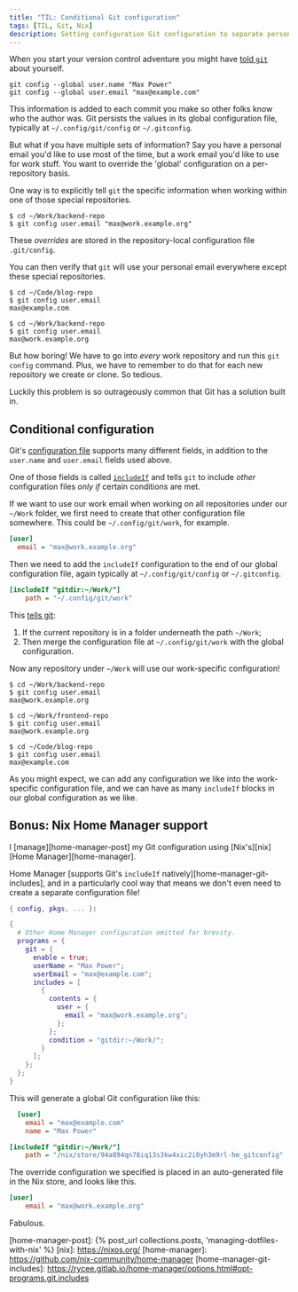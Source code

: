 ```yaml
---
title: "TIL: Conditional Git configuration"
tags: [TIL, Git, Nix]
description: Setting configuration Git configuration to separate personal and work user information.
---
```


When you start your version control adventure you might have [told `git`][git-config]
about yourself.

```shell
git config --global user.name "Max Power"
git config --global user.email "max@example.com"
```

This information is added to each commit you make so other folks know who the
author was. Git persists the values in its global configuration file, typically
at `~/.config/git/config` or `~/.gitconfig`.

But what if you have multiple sets of information? Say you have a personal
email you'd like to use most of the time, but a work email you'd like to use
for work stuff. You want to override the 'global' configuration on a per-repository
basis.

One way is to explicitly tell `git` the specific information when working
within one of those special repositories.

```shell
$ cd ~/Work/backend-repo
$ git config user.email "max@work.example.org"
```

These _overrides_ are stored in the repository-local configuration file `.git/config`.

You can then verify that `git` will use your personal email everywhere except
these special repositories.

```shell
$ cd ~/Code/blog-repo
$ git config user.email
max@example.com

$ cd ~/Work/backend-repo
$ git config user.email
max@work.example.org
```

But how boring! We have to go into _every_ work repository and run this `git
config` command. Plus, we have to remember to do that for each new repository
we create or clone. So tedious.

Luckily this problem is so outrageously common that Git has a solution built in.

## Conditional configuration

Git's [configuration file][git-config-file] supports many different fields, in
addition to the `user.name` and `user.email` fields used above.

One of those fields is called [`includeIf`][git-config-includeif] and tells
`git` to include _other_ configuration files _only if_ certain conditions are met.

If we want to use our work email when working on all repositories under our `~/Work`
folder, we first need to create that other configuration file somewhere.
This could be `~/.config/git/work`, for example.

```ini
[user]
  email = "max@work.example.org"
```

Then we need to add the `includeIf` configuration to the end of our global
configuration file, again typically at `~/.config/git/config` or
`~/.gitconfig`.

```ini 
[includeIf "gitdir:~/Work/"]
	path = "~/.config/git/work"
```

This [tells git][git-config-includeif]:

1. If the current repository is in a folder underneath the path `~/Work`;
2. Then merge the configuration file at `~/.config/git/work` with the global configuration.

Now any repository under `~/Work` will use our work-specific configuration!

```shell
$ cd ~/Work/backend-repo
$ git config user.email
max@work.example.org

$ cd ~/Work/frontend-repo
$ git config user.email
max@work.example.org

$ cd ~/Code/blog-repo
$ git config user.email
max@example.com
```

As you might expect, we can add any configuration we like into the work-specific
configuration file, and we can have as many `includeIf` blocks in our
global configuration as we like.

## Bonus: Nix Home Manager support

I [manage][home-manager-post] my Git configuration using [Nix's][nix]
[Home Manager][home-manager].

Home Manager [supports Git's `includeIf` natively][home-manager-git-includes],
and in a particularly cool way that means we don't even need to create a
separate configuration file!

```nix
{ config, pkgs, ... }:

{
  # Other Home Manager configuration omitted for brevity.
  programs = {
    git = {
      enable = true;
      userName = "Max Power";
      userEmail = "max@example.com";
      includes = [
        {
          contents = {
            user = {
              email = "max@work.example.org";
            };
          };
          condition = "gitdir:~/Work/";
        }
      ];
    };
  };
}
```

This will generate a global Git configuration like this:

```ini
  [user]
	email = "max@example.com"
	name = "Max Power"

[includeIf "gitdir:~/Work/"]
	path = "/nix/store/94a894qn78iq13s3kw4xic2i0yh3m9rl-hm_gitconfig"
```

The override configuration we specified is placed in an auto-generated file in
the Nix store, and looks like this.

```ini
[user]
	email = "max@work.example.org"
```

Fabulous.

[git-config]: https://git-scm.com/docs/git-config
[git-config-file]: https://git-scm.com/docs/git-config/2.6.7#EXAMPLES
[git-config-includeif]: https://git-scm.com/docs/git-config#_conditional_includes
[home-manager-post]: {% post_url collections.posts, 'managing-dotfiles-with-nix' %}
[nix]: https://nixos.org/
[home-manager]: https://github.com/nix-community/home-manager
[home-manager-git-includes]: https://rycee.gitlab.io/home-manager/options.html#opt-programs.git.includes
